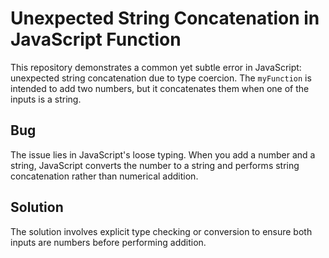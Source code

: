 # Unexpected String Concatenation in JavaScript Function

This repository demonstrates a common yet subtle error in JavaScript: unexpected string concatenation due to type coercion.  The `myFunction` is intended to add two numbers, but it concatenates them when one of the inputs is a string.

## Bug
The issue lies in JavaScript's loose typing. When you add a number and a string, JavaScript converts the number to a string and performs string concatenation rather than numerical addition.

## Solution
The solution involves explicit type checking or conversion to ensure both inputs are numbers before performing addition.